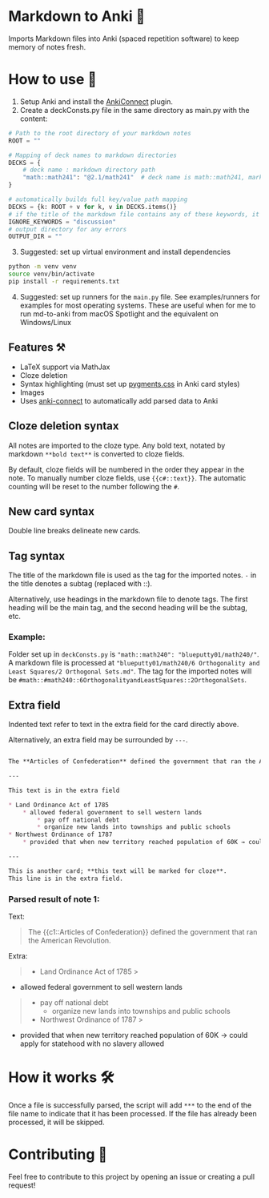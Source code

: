 # Markdown to Anki 📄

Imports Markdown files into Anki (spaced repetition software) to keep memory of notes fresh.

# How to use 🤔

1. Setup Anki and install the [AnkiConnect](https://ankiweb.net/shared/info/2055492159) plugin.
2. Create a deckConsts.py file in the same directory as main.py with the content:

```python
# Path to the root directory of your markdown notes
ROOT = ""

# Mapping of deck names to markdown directories
DECKS = {
    # deck name : markdown directory path
    "math::math241": "@2.1/math241"  # deck name is math::math241, markdown directory path is @2.1/math241
}

# automatically builds full key/value path mapping
DECKS = {k: ROOT + v for k, v in DECKS.items()}
# if the title of the markdown file contains any of these keywords, it will be ignored
IGNORE_KEYWORDS = "discussion"
# output directory for any errors
OUTPUT_DIR = ""
```

3. Suggested: set up virtual environment and install dependencies

```bash
python -m venv venv
source venv/bin/activate
pip install -r requirements.txt
```

4. Suggested: set up runners for the `main.py` file. See examples/runners for examples for most operating systems. These
   are useful when for me to run md-to-anki from macOS Spotlight and the equivalent on Windows/Linux

## Features ⚒️

* LaTeX support via MathJax
* Cloze deletion
* Syntax highlighting (must set up [pygments.css](https://github.com/richleland/pygments-css) in Anki card styles)
* Images
* Uses [anki-connect](https://github.com/FooSoft/anki-connect#media-actions) to automatically add parsed data to Anki

## Cloze deletion syntax

All notes are imported to the cloze type. Any bold text, notated by markdown `**bold text**` is converted to cloze
fields.

By default, cloze fields will be numbered in the order they appear in the note. To manually number cloze fields, use
`{{c#::text}}`. The automatic counting will be reset to the number following the `#`.

## New card syntax

Double line breaks delineate new cards.

## Tag syntax

The title of the markdown file is used as the tag for the imported notes. `-` in the title denotes a subtag (replaced
with ::).

Alternatively, use headings in the markdown file to denote tags. The first heading will be the main tag, and the second
heading will be the subtag, etc.

### Example:

Folder set up in `deckConsts.py` is `"math::math240": "blueputty01/math240/"`. A markdown file is processed at
`"blueputty01/math240/6 Orthogonality and Least Squares/2 Orthogonal Sets.md"`.
The tag for the imported notes will be `#math::#math240::6OrthogonalityandLeastSquares::2OrthogonalSets`.

## Extra field

Indented text refer to text in the extra field for the card directly above.

Alternatively, an extra field may be surrounded by `---`.

```markdown

The **Articles of Confederation** defined the government that ran the American Revolution.

---

This text is in the extra field

* Land Ordinance Act of 1785
    * allowed federal government to sell western lands
        * pay off national debt
        * organize new lands into townships and public schools
* Northwest Ordinance of 1787
    * provided that when new territory reached population of 60K → could apply for statehood with no slavery allowed

---

This is another card; **this text will be marked for cloze**.
This line is in the extra field.

```

### Parsed result of note 1:

Text:
> The {{c1::Articles of Confederation}} defined the government that ran the American Revolution.

Extra:

> * Land Ordinance Act of 1785
    >

* allowed federal government to sell western lands

> * pay off national debt
>   * organize new lands into townships and public schools
> * Northwest Ordinance of 1787
    >

* provided that when new territory reached population of 60K → could apply for statehood with no slavery allowed

# How it works 🛠️

Once a file is successfully parsed, the script will add `***` to the end of the file name to indicate that it has been
processed. If the file has already been processed, it will be skipped.

# Contributing 🤝

Feel free to contribute to this project by opening an issue or creating a pull request!